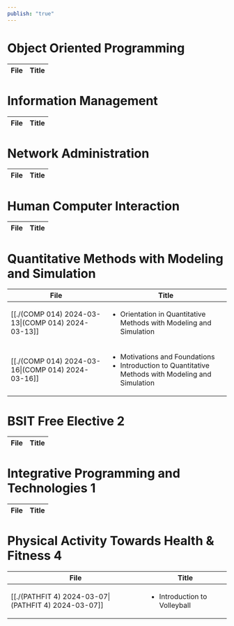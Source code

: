 ```yaml
---
publish: "true"
---
```

# Object Oriented Programming

| File | Title |
| ---- | ----- |


# Information Management

| File | Title |
| ---- | ----- |


# Network Administration

| File | Title |
| ---- | ----- |


# Human Computer Interaction

| File | Title |
| ---- | ----- |


# Quantitative Methods with Modeling and Simulation

| File                                                                                   | Title                                                                                                                   |
| -------------------------------------------------------------------------------------- | ----------------------------------------------------------------------------------------------------------------------- |
| [[./(COMP 014) 2024-03-13\|(COMP 014) 2024-03-13]] | <ul><li>Orientation in Quantitative Methods with Modeling and Simulation</li></ul>                                      |
| [[./(COMP 014) 2024-03-16\|(COMP 014) 2024-03-16]] | <ul><li>Motivations and Foundations</li><li>Introduction to Quantitative Methods with Modeling and Simulation</li></ul> |


# BSIT Free Elective 2

| File | Title |
| ---- | ----- |


# Integrative Programming and Technologies 1

| File | Title |
| ---- | ----- |


# Physical Activity Towards Health & Fitness 4

| File                                                                                     | Title                                        |
| ---------------------------------------------------------------------------------------- | -------------------------------------------- |
| [[./(PATHFIT 4) 2024-03-07\|(PATHFIT 4) 2024-03-07]] | <ul><li>Introduction to Volleyball</li></ul> |

